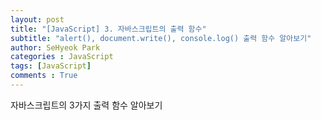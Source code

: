 ```yaml
---
layout: post
title: "[JavaScript] 3. 자바스크립트의 출력 함수"
subtitle: "alert(), document.write(), console.log() 출력 함수 알아보기"
author: SeHyeok Park
categories : JavaScript
tags: [JavaScript]
comments : True
---
```

<div id='preview' class='display-none'>
자바스크립트의 3가지 출력 함수 알아보기
</div>